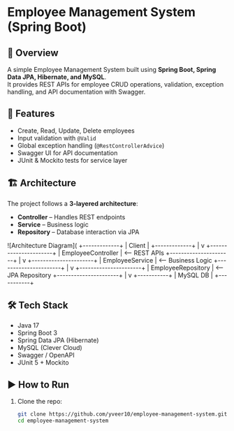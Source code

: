 # Employee Management System (Spring Boot)

## 📌 Overview
A simple Employee Management System built using **Spring Boot, Spring Data JPA, Hibernate, and MySQL**.  
It provides REST APIs for employee CRUD operations, validation, exception handling, and API documentation with Swagger.

## 🚀 Features
- Create, Read, Update, Delete employees
- Input validation with `@Valid`
- Global exception handling (`@RestControllerAdvice`)
- Swagger UI for API documentation
- JUnit & Mockito tests for service layer

## 🏗️ Architecture
The project follows a **3-layered architecture**:
- **Controller** – Handles REST endpoints  
- **Service** – Business logic  
- **Repository** – Database interaction via JPA  

![Architecture Diagram](
       +-------------+
       |   Client    |
       +-------------+
              |
              v
   +----------------------+
   | EmployeeController   |  <-- REST APIs
   +----------------------+
              |
              v
   +----------------------+
   | EmployeeService      |  <-- Business Logic
   +----------------------+
              |
              v
   +----------------------+
   | EmployeeRepository   |  <-- JPA Repository
   +----------------------+
              |
              v
        +-----------+
        |  MySQL DB |
        +-----------+


## 🛠️ Tech Stack
- Java 17
- Spring Boot 3
- Spring Data JPA (Hibernate)
- MySQL (Clever Cloud)
- Swagger / OpenAPI
- JUnit 5 + Mockito

## ▶️ How to Run
1. Clone the repo:
   ```bash
   git clone https://github.com/yveer10/employee-management-system.git
   cd employee-management-system
